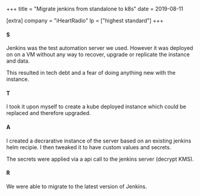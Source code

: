 +++
title = "Migrate jenkins from standalone to k8s"
date = 2019-08-11

[extra]
company = "iHeartRadio"
lp = ["highest standard"]
+++


#### S
Jenkins was the test automation server we used. However it was deployed on
on a VM without any way to recover, upgrade or replicate the instance and data.

This resulted in tech debt and a fear of doing anything new with the instance.

#### T
I took it upon myself to create a kube deployed instance which could be
replaced and therefore upgraded.

#### A
I created a decrarative instance of the server based on an existing jenkins helm
recipie. I then tweaked it to have custom values and secrets.

The secrets were applied via a api call to the jenkins server (decrypt KMS).

#### R
We were able to migrate to the latest version of Jenkins.


